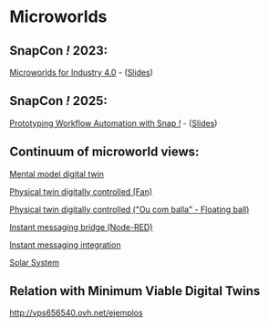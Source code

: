 # Microworlds

## SnapCon *!* 2023:

[Microworlds for Industry 4.0](https://www.youtube.com/watch?v=bcbM8aeqKs8)  -  ([Slides](https://www.snapcon.org/conferences/2023/program/proposals/629))

## SnapCon *!* 2025:

[Prototyping Workflow Automation with Snap *!*](https://www.youtube.com/watch?v=U5Lb2SAwJ1Q)  -   ([Slides](https://www.snapcon.org/conferences/2025/program/proposals/817))

## Continuum of microworld views:

[Mental model digital twin](https://pixavier.github.io/microworlds/mws/pyret/fan00.html)

[Physical twin digitally controlled (Fan)](https://snap.berkeley.edu/snap/snap.html#open:https://raw.githubusercontent.com/pixavier/microworlds/main/mws/fan_physical_twin.xml)

[Physical twin digitally controlled ("Ou com balla" - Floating ball)](https://snap.berkeley.edu/snap/snap.html#open:https://raw.githubusercontent.com/pixavier/microworlds/main/mws/Ou_com_balla.xml)

[Instant messaging bridge (Node-RED)](https://raw.githubusercontent.com/pixavier/microworlds/main/tools/telegram_bridge.json)

[Instant messaging integration](https://snap.berkeley.edu/snap/snap.html#open:https://raw.githubusercontent.com/pixavier/microworlds/main/mws/telegram_bridge.xml)

[Solar System](https://pixavier.github.io/snap/snap.html#open:../microworlds/mws/pyret/minimeta/solar.xml)

## Relation with Minimum Viable Digital Twins

http://vps656540.ovh.net/ejemplos

